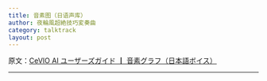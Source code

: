 ```yaml
---
title: 音素图（日语声库）
author: 夜輪風超絶技巧変奏曲
category: talktrack
layout: post
---
```

原文：[CeVIO AI ユーザーズガイド ┃ 音素グラフ（日本語ボイス）](https://cevio.jp/guide/cevio_ai/talktrack/phoneme/)

---
